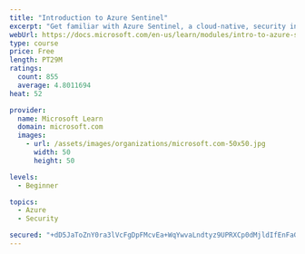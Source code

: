```yaml
---
title: "Introduction to Azure Sentinel"
excerpt: "Get familiar with Azure Sentinel, a cloud-native, security information and event management (SIEM) service."
webUrl: https://docs.microsoft.com/en-us/learn/modules/intro-to-azure-sentinel/
type: course
price: Free
length: PT29M
ratings:
  count: 855
  average: 4.8011694
heat: 52

provider:
  name: Microsoft Learn
  domain: microsoft.com
  images:
    - url: /assets/images/organizations/microsoft.com-50x50.jpg
      width: 50
      height: 50

levels:
  - Beginner

topics:
  - Azure
  - Security

secured: "+dD5JaToZnY0ra3lVcFgDpFMcvEa+WqYwvaLndtyz9UPRXCp0dMjldIfEnFaGh3+jVjKCgDFUzqorYrmtHgr/zzoTsFpfIslE27gOzz1C7QaqrWr7pY7mb3GeJ0m/6UosBabbZiAK2RRnARwwe/4eHAbB0EtS3t1FnkZeVHzlDuOyBJuOcpfrgT8lTXTvi2vKT0cmIDbAA6iIAsnnR/JUmd7X6Lb281jKtJW0Dh8xPciX0F/tbMz6QyEO43AAENLlq2noPudrRk8w7PR/uGijicdK3A2D1ttFHmlMBf3Ai/4KURTlgyMqE1CG8jQslT0Ps6zlgeqXMRK2qdc167bvx3iySlbY/jA0oOBkS+dqGt0NB185ZyvZ0uCbb0Y4T1vlMG7CR0HkVJYC916rpZ6Pc559psXZE1vLRh9K4APaJ0=;KMOWfhepiniVGbYzqw6vWw=="
---
```


